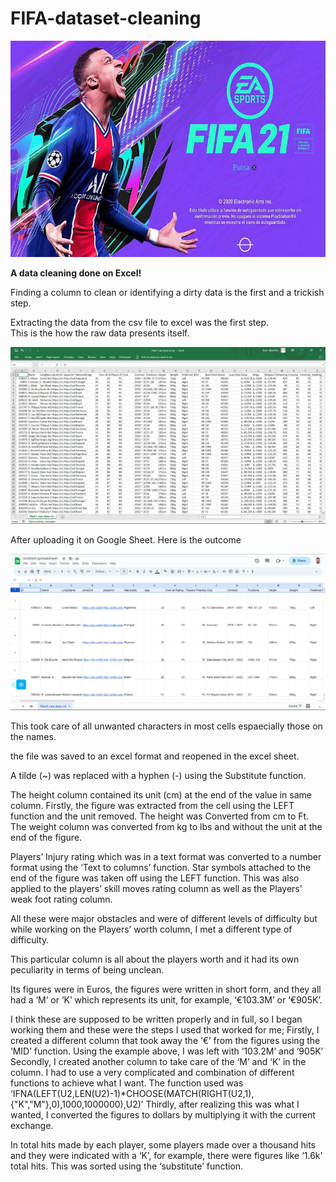 # FIFA-dataset-cleaning

![](FIFA_21.jpg)

**A data cleaning done on Excel!** 

Finding a column to clean or identifying a dirty data is the first and a trickish step.

Extracting the data from the csv file to excel was the first step.  
This is the how the raw data presents itself.

![](Before_Googlesheet.png)

After uploading it on Google Sheet. Here is the outcome

![](Screenshot(47).png)

This took care of all unwanted characters in most cells espaecially those on the names.


the file was saved to an excel format and reopened in the excel sheet.

A tilde (~) was replaced with a hyphen (-) using the Substitute function. 


The height column contained its unit (cm) at the end of the value in same column. Firstly, the figure was extracted from the cell using the LEFT function and the unit removed. The height was Converted from cm to Ft. 
The weight column was converted from kg to lbs and without the unit at the end of the figure.


Players’ Injury rating which was in a text format was converted to a number format using the ‘Text to columns’ function.
Star symbols attached to the end of the figure was taken off using the LEFT function.
This was also applied to the players’ skill moves rating column as well as the Players’ weak foot rating column.


All these were major obstacles and were of different levels of difficulty but while working on the Players’ worth column, I met a different type of difficulty.


This particular column is all about the players worth and it had its own peculiarity in terms of being unclean.

Its figures were in Euros, the figures were written in short form, and they all had a ‘M’ or ‘K’ which represents its unit, for example, ‘€103.3M’ or ‘€905K’.

I think these are supposed to be written properly and in full, so I began working them and these were the steps I used that worked for me;
Firstly, I created a different column that took away the ‘€’ from the figures using the ‘MID’ function. Using the example above, I was left with ‘103.2M’ and ‘905K’
Secondly, I created another column to take care of the ‘M’ and ‘K’ in the column. I had to use a very complicated and combination of different functions to achieve what I want. The function used was ‘IFNA(LEFT(U2,LEN(U2)-1)*CHOOSE(MATCH(RIGHT(U2,1),{"K","M"},0),1000,1000000),U2)’
Thirdly, after realizing this was what I wanted, I converted the figures to dollars by multiplying it with the current exchange.



In total hits made by each player, some players made over a thousand hits and they were indicated with a ‘K’, for example, there were figures like ‘1.6k’ total hits. This was sorted using the ‘substitute’ function. 




